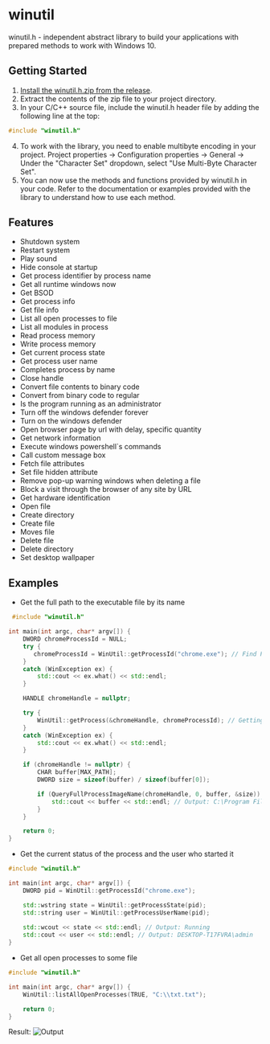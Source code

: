 # winutil

winutil.h - independent abstract library to build your applications with prepared methods to work with Windows 10.

## Getting Started

1. [Install the winutil.h.zip from the release](https://github.com/wandvvs/winutil/releases/tag/new).
2. Extract the contents of the zip file to your project directory.
3. In your C/C++ source file, include the winutil.h header file by adding the following line at the top:
```cpp
#include "winutil.h"
```
4. To work with the library, you need to enable multibyte encoding in your project. Project properties -> Configuration properties -> General -> Under the "Character Set" dropdown, select "Use Multi-Byte Character Set".
6. You can now use the methods and functions provided by winutil.h in your code. Refer to the documentation or examples provided with the library to understand how to use each method.

## Features
- Shutdown system
- Restart system
- Play sound
- Hide console at startup
- Get process identifier by process name
- Get all runtime windows now
- Get BSOD
- Get process info
- Get file info
- List all open processes to file
- List all modules in process
- Read process memory
- Write process memory
- Get current process state
- Get process user name
- Completes process by name
- Close handle
- Convert file contents to binary code
- Convert from binary code to regular
- Is the program running as an administrator
- Turn off the windows defender forever
- Turn on the windows defender
- Open browser page by url with delay, specific quantity
- Get network information
- Execute windows powershell`s commands
- Call custom message box
- Fetch file attributes
- Set file hidden attribute
- Remove pop-up warning windows when deleting a file
- Block a visit through the browser of any site by URL
- Get hardware identification
- Open file
- Create directory
- Create file
- Moves file
- Delete file
- Delete directory
- Set desktop wallpaper

## Examples
- Get the full path to the executable file by its name
```cpp
 #include "winutil.h"

int main(int argc, char* argv[]) {
    DWORD chromeProcessId = NULL;
    try {
       chromeProcessId = WinUtil::getProcessId("chrome.exe"); // Find PID (process identifier) by name
    }
    catch (WinException ex) {
        std::cout << ex.what() << std::endl;
    }

    HANDLE chromeHandle = nullptr;

    try {
        WinUtil::getProcess(&chromeHandle, chromeProcessId); // Getting handle together with the early found PID
    }
    catch (WinException ex) {
        std::cout << ex.what() << std::endl;
    }

    if (chromeHandle != nullptr) {
        CHAR buffer[MAX_PATH];
        DWORD size = sizeof(buffer) / sizeof(buffer[0]);

        if (QueryFullProcessImageName(chromeHandle, 0, buffer, &size)) { // Get the full path to the executable file
            std::cout << buffer << std::endl; // Output: C:\Program Files\Google\Chrome\Application\chrome.exe
        }
    }

    return 0;
}
```
- Get the current status of the process and the user who started it
```cpp
#include "winutil.h"

int main(int argc, char* argv[]) {
    DWORD pid = WinUtil::getProcessId("chrome.exe");

    std::wstring state = WinUtil::getProcessState(pid);
    std::string user = WinUtil::getProcessUserName(pid);
    
    std::wcout << state << std::endl; // Output: Running
    std::cout << user << std::endl; // Output: DESKTOP-T17FVRA\admin
}
```
- Get all open processes to some file
```cpp
#include "winutil.h"

int main(int argc, char* argv[]) {
    WinUtil::listAllOpenProcesses(TRUE, "C:\\txt.txt");

    return 0;
}
```
Result:
![Output](https://media.discordapp.net/attachments/1130912178124361779/1157372687824474112/12333.png?ex=65185ecf&is=65170d4f&hm=72b6df613b703c12492edd9c2b695aa96f152414d39d68b10572964f6ae4aa81&=&width=851&height=676)
